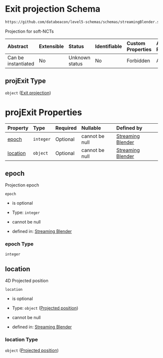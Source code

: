 # Exit projection Schema

```txt
https://github.com/databeacon/level5-schemas/schemas/streamingBlender.schema.json#/properties/nct/properties/projExit
```

Projection for soft-NCTs

| Abstract            | Extensible | Status         | Identifiable | Custom Properties | Additional Properties | Access Restrictions | Defined In                                                                                      |
| :------------------ | :--------- | :------------- | :----------- | :---------------- | :-------------------- | :------------------ | :---------------------------------------------------------------------------------------------- |
| Can be instantiated | No         | Unknown status | No           | Forbidden         | Allowed               | none                | [streamingBlender.schema.json\*](../../out/streamingBlender.schema.json "open original schema") |

## projExit Type

`object` ([Exit projection](streamingblender-properties-non-conflicting-flights-properties-exit-projection.md))

# projExit Properties

| Property              | Type      | Required | Nullable       | Defined by                                                                                                                                                                                                                                                                       |
| :-------------------- | :-------- | :------- | :------------- | :------------------------------------------------------------------------------------------------------------------------------------------------------------------------------------------------------------------------------------------------------------------------------- |
| [epoch](#epoch)       | `integer` | Optional | cannot be null | [Streaming Blender](streamingblender-properties-non-conflicting-flights-properties-exit-projection-properties-epoch.md "https://github.com/databeacon/level5-schemas/schemas/streamingBlender.schema.json#/properties/nct/properties/projExit/properties/epoch")                 |
| [location](#location) | `object`  | Optional | cannot be null | [Streaming Blender](streamingblender-properties-non-conflicting-flights-properties-exit-projection-properties-projected-position.md "https://github.com/databeacon/level5-schemas/schemas/streamingBlender.schema.json#/properties/nct/properties/projExit/properties/location") |

## epoch

Projection epoch

`epoch`

*   is optional

*   Type: `integer`

*   cannot be null

*   defined in: [Streaming Blender](streamingblender-properties-non-conflicting-flights-properties-exit-projection-properties-epoch.md "https://github.com/databeacon/level5-schemas/schemas/streamingBlender.schema.json#/properties/nct/properties/projExit/properties/epoch")

### epoch Type

`integer`

## location

4D Projected position

`location`

*   is optional

*   Type: `object` ([Projected position](streamingblender-properties-non-conflicting-flights-properties-exit-projection-properties-projected-position.md))

*   cannot be null

*   defined in: [Streaming Blender](streamingblender-properties-non-conflicting-flights-properties-exit-projection-properties-projected-position.md "https://github.com/databeacon/level5-schemas/schemas/streamingBlender.schema.json#/properties/nct/properties/projExit/properties/location")

### location Type

`object` ([Projected position](streamingblender-properties-non-conflicting-flights-properties-exit-projection-properties-projected-position.md))

